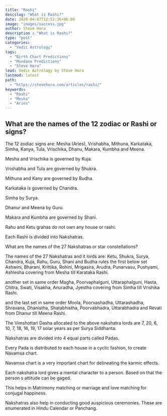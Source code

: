 ```yaml
---
title: "Rashi"
descslug: "What is Rashi?"
date: 2020-04-07T12:52:36+06:00
image: "images/success.jpg"
author: Steve Hora
description : "What is Rashi?"
type: "post"
categories: 
  - "Vedic Astrology"
tags:
  - "Birth Chart Predictions"
  - "Mundane Predictions"
  - "Steve Hora"
lead: Vedic Astrology by Steve Hora
lastmod: latest 
path:
  - "https://stevehora.com/articles/rashi/"
keywords:
  - "Rashi"
  - "Mesha"
  - "Aries"  
---
```


## What are the names of the 12 zodiac or Rashi or signs?

The 12 zodiac signs are: Mesha (Aries), Vrishabha, Mithuna, Karkataka, Simha, Kanya, Tula, Vrischika, Dhanu, Makara, Kumbha and Meena.

Mesha and Vrischika is governed by Kuja.

Vrishabha and Tula are governed by Shukra.

Mithuna and Kany are governed by Budha.

Karkataka is governed by Chandra.

Simha by Surya.

Dhanur and Meena by Guru.

Makara and Kumbha are governed by Shani.

Rahu and Ketu grahas do not own any house or rashi.

Each Rashi is divided into Nakshatras.

What are the names of the 27 Nakshatras or star constellations?

The names of the 27 Nakshatras and it lords are:
Ketu, Shukra, Surya, Chandra, Kuja, Rahu, Guru, Shani and Budha rules the first below set
Ashwini, Bharani, Krittika, Rohini, Mrigasira, Arudra, Punarvasu, Pushyami, Ashlesha covering from Mesha till Karataka Rashi.

another set in same order
Magha, Poorvaphalguni, Uttaraphalguni, Hasta, Chitra, Swati, Visakha, Anuradha, Jyestha covering from Simha till Vrishika Rashi.

and the last set in same order
Moola, Poorvashadha, Uttarashadha, Shravana, Dhanistha, Shatabhistha, Poorvabhadra, Uttarabhadra and Revati from Dhanur till Meena Rashi.

The Vimshottari Dasha allocated to the above nakshatra lords are
7, 20, 6, 10, 7, 18, 16, 19, 17 solar years as per Surya Siddhanta.

Nakshatras are divided into 4 equal parts called Padas.

Every Pada is distributed to each house in a cyclic fashion, to create Navamsa chart.

Navamsa chart is a very important chart for delineating the karmic effects.

Each nakshatra lord gives a mental character to a person. Based on that the person s attitude can be gaged.

This helps in Matrimony matching or marriage and love matching for conjugal happiness.

Nakshatras also help in conducting good auspicious ceremonies. These are enumerated in Hindu Calendar or Panchang.
